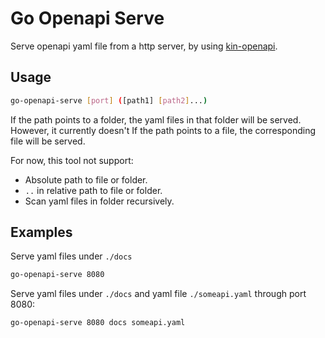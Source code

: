 # Go Openapi Serve

Serve openapi yaml file from a http server, by using [kin-openapi](https://github.com/getkin/kin-openapi).

## Usage

```bash
go-openapi-serve [port] ([path1] [path2]...)
```

If the path points to a folder, the yaml files in that folder will be served. However, it currently doesn't 
If the path points to a file, the corresponding file will be served.

For now, this tool not support:

- Absolute path to file or folder.
- `..` in relative path to file or folder.
- Scan yaml files in folder recursively.

## Examples

Serve yaml files under `./docs`

```bash
go-openapi-serve 8080
```

Serve yaml files under `./docs` and yaml file `./someapi.yaml` through port 8080:

```bash
go-openapi-serve 8080 docs someapi.yaml
```